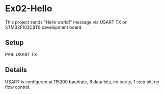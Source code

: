 # Ex02-Hello

This project sends "Hello world!" message via USART TX on STM32F103C8T6 development board.

## Setup

PA9: USART TX

## Details

USART is configured at 115200 baudrate, 8 data bits, no parity, 1 stop bit, no flow control.